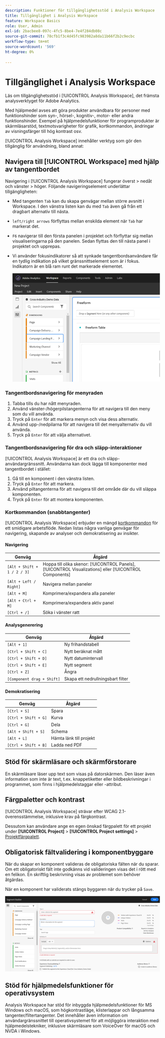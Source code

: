 ```yaml
---
description: Funktioner för tillgänglighetsstöd i Analysis Workspace
title: Tillgänglighet i Analysis Workspace
feature: Workspace Basics
role: User, Admin
exl-id: 2bacbee8-097c-4fc5-8be4-7e4f284db08c
source-git-commit: 78cfb1f3c4d45fc983982a8da11b66f2b2c9ecbc
workflow-type: tm+mt
source-wordcount: '569'
ht-degree: 0%

---
```


# Tillgänglighet i Analysis Workspace

Läs om tillgänglighetsstöd i [!UICONTROL Analysis Workspace], det främsta analysverktyget för Adobe Analytics.

Med hjälpmedel avses att göra produkter användbara för personer med funktionshinder som syn-, hörsel-, kognitiv-, motor- eller andra funktionshinder. Exempel på hjälpmedelsfunktioner för programprodukter är skärmläsarstöd, textmotsvarigheter för grafik, kortkommandon, ändringar av visningsfärger till hög kontrast osv.

[!UICONTROL Analysis Workspace] innehåller verktyg som gör den tillgänglig för användning, bland annat:

## Navigera till [!UICONTROL Workspace] med hjälp av tangentbordet

Navigering i [!UICONTROL Analysis Workspace] fungerar överst > nedåt och vänster > höger. Följande navigeringselement underlättar tillgängligheten:

* Med tangenten `Tab` kan du skapa genvägar mellan större avsnitt i Workspace. I den vänstra listen kan du med `Tab` även gå från ett dragbart alternativ till nästa.
* `left/right arrows` förflyttas mellan enskilda element när `Tab` har markerat det.
* `F6` navigerar till den första panelen i projektet och förflyttar sig mellan visualiseringarna på den panelen. Sedan flyttas den till nästa panel i projektet och upprepas.
* Vi använder fokusindikatorer så att synkade tangentbordsanvändare får en tydlig indikation på vilket gränssnittselement som är i fokus. Indikatorn är en blå ram runt det markerade elementet.

  ![Fokusindikator](assets/focus-indicator.png)

### Tangentbordsnavigering för menyraden

1. Tabba tills du har nått menyraden.
1. Använd vänster-/högerpilstangenterna för att navigera till den meny som du vill använda.
1. Tryck på `Enter` för att markera menyn och visa dess alternativ.
1. Använd upp-/nedpilarna för att navigera till det menyalternativ du vill använda.
1. Tryck på `Enter` för att välja alternativet.

### Tangentbordsnavigering för dra och släpp-interaktioner

[!UICONTROL Analysis Workspace] är ett dra och släpp-användargränssnitt. Användarna kan dock lägga till komponenter med tangentbordet i stället:

1. Gå till en komponent i den vänstra listen.
1. Tryck på `Enter` för att markera.
1. Använd piltangenterna för att navigera till det område där du vill släppa komponenten.
1. Tryck på `Enter` för att montera komponenten.

### Kortkommandon (snabbtangenter)

[!UICONTROL Analysis Workspace] erbjuder en mängd [kortkommandon](https://experienceleague.adobe.com/docs/analytics/analyze/analysis-workspace/build-workspace-project/fa-shortcut-keys.html?lang=sv-SE) för ett smidigare arbetsflöde. Nedan listas några vanliga genvägar för navigering, skapande av analyser och demokratisering av insikter.

#### Navigering

| Genväg | Åtgärd |
| --- | --- |
| `[Alt + Shift + 1 / 2 / 3]` | Hoppa till olika skenor: [!UICONTROL Panels], [!UICONTROL Visualizations] eller [!UICONTROL Components] |
| `[Alt + Left / Right]` | Navigera mellan paneler |
| `[Alt + M]` | Komprimera/expandera alla paneler |
| `[Alt + Ctrl + M]` | Komprimera/expandera aktiv panel |
| `[Ctrl + /]` | Söka i vänster ratt |

#### Analysgenerering

| Genväg | Åtgärd |
| --- | --- |
| `[Alt + 1]` | Ny frihandstabell |
| `[Ctrl + Shift + C]` | Nytt beräknat mått |
| `[Ctrl + Shift + D]` | Nytt datumintervall |
| `[Ctrl + Shift + E]` | Nytt segment |
| `[Ctrl + Z]` | Ångra |
| `[Component drag + Shift]` | Skapa ett nedrullningsbart filter |

#### Demokratisering

| Genväg | Åtgärd |
| --- | --- |
| `[Ctrl + S]` | Spara |
| `[Ctrl + Shift + G]` | Kurva |
| `[Ctrl + G]` | Dela |
| `[Alt + Shift + S]` | Schema |
| `[Alt + L]` | Hämta länk till projekt |
| `[Ctrl + Shift + B]` | Ladda ned PDF |

## Stöd för skärmläsare och skärmförstorare

En skärmläsare läser upp text som visas på datorskärmen. Den läser även information som inte är text, t.ex. knappetiketter eller bildbeskrivningar i programmet, som finns i hjälpmedelstaggar eller -attribut.

## Färgpaletter och kontrast

[!UICONTROL Analysis Workspace] strävar efter WCAG 2.1-överensstämmelse, inklusive krav på färgkontrast.

Dessutom kan användare ange en egen önskad färgpalett för ett projekt under **[!UICONTROL Project]** > **[!UICONTROL Project settings]** > [Projektfärgpalett](https://experienceleague.adobe.com/docs/analytics/analyze/analysis-workspace/build-workspace-project/color-palettes.html?lang=sv-SE).

## Obligatorisk fältvalidering i komponentbyggare

När du skapar en komponent valideras de obligatoriska fälten när du sparar. Om ett obligatoriskt fält inte godkänns vid valideringen visas det i rött med en felikon. En skriftlig beskrivning visas av problemet som behöver åtgärdas.

När en komponent har validerats stängs byggaren när du trycker på `Save`.

![Felvalidering](assets/error-validation.png)

## Stöd för hjälpmedelsfunktioner för operativsystem

Analysis Workspace har stöd för inbyggda hjälpmedelsfunktioner för MS Windows och macOS, som högkontrastläge, klisterlappar och långsamma tangenter/filtertangenter. Det innehåller även information om användargränssnittet till operativsystemet för att möjliggöra interaktion med hjälpmedelstekniker, inklusive skärmläsare som VoiceOver för macOS och NVDA i Windows.
